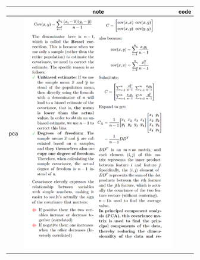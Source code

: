 

|     | note                                       | code |
| --- | ------------------------------------------ | ---- |
| pca | ![1](./img/1.png)                          |      |
|     |                                            |      |
